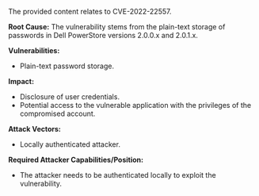 The provided content relates to CVE-2022-22557.

**Root Cause:**
The vulnerability stems from the plain-text storage of passwords in Dell PowerStore versions 2.0.0.x and 2.0.1.x.

**Vulnerabilities:**
- Plain-text password storage.

**Impact:**
- Disclosure of user credentials.
- Potential access to the vulnerable application with the privileges of the compromised account.

**Attack Vectors:**
- Locally authenticated attacker.

**Required Attacker Capabilities/Position:**
- The attacker needs to be authenticated locally to exploit the vulnerability.